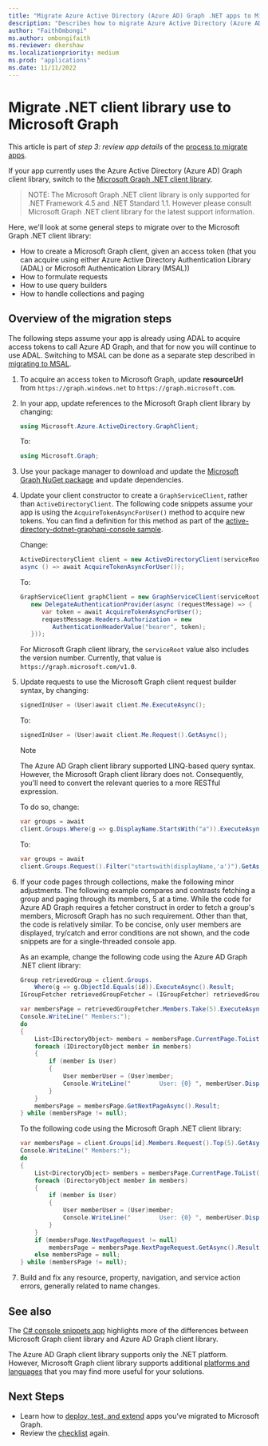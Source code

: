```yaml
---
title: "Migrate Azure Active Directory (Azure AD) Graph .NET apps to Microsoft Graph"
description: "Describes how to migrate Azure Active Directory (Azure AD) Graph API apps to Microsoft Graph API."
author: "FaithOmbongi"
ms.author: ombongifaith
ms.reviewer: dkershaw
ms.localizationpriority: medium
ms.prod: "applications"
ms.date: 11/11/2022
---
```


# Migrate .NET client library use to Microsoft Graph

This article is part of *step 3: review app details* of the [process to migrate apps](migrate-azure-ad-graph-planning-checklist.md).

If your app currently uses the Azure Active Directory (Azure AD) Graph client library, switch to the [Microsoft Graph .NET client library](https://github.com/microsoftgraph/msgraph-sdk-dotnet).

>NOTE: The Microsoft Graph .NET client library is only supported for .NET Framework 4.5 and .NET Standard 1.1.  However please consult Microsoft Graph .NET client library for the latest support information.

Here, we'll look at some general steps to migrate over to the Microsoft Graph .NET client library:

- How to create a Microsoft Graph client, given an access token (that you can acquire using either Azure Active Directory Authentication Library (ADAL) or Microsoft Authentication Library (MSAL))
- How to formulate requests
- How to use query builders
- How to handle collections and paging  

## Overview of the migration steps

The following steps assume your app is already using ADAL to acquire access tokens to call Azure AD Graph, and that for now you will continue to use ADAL. Switching to MSAL can be done as a separate step described in [migrating to MSAL](./migrate-azure-ad-graph-authentication-library.md#migrating-to-msal).

1. To acquire an access token to Microsoft Graph, update **resourceUrl** from `https://graph.windows.net` to `https://graph.microsoft.com`.

2. In your app, update references to the Microsoft Graph client library by changing:

    ``` csharp
    using Microsoft.Azure.ActiveDirectory.GraphClient;
    ```

    To:

    ``` csharp
    using Microsoft.Graph;
    ```

3. Use your package manager to download and update the [Microsoft Graph NuGet package](https://www.nuget.org/packages/Microsoft.Graph/) and update dependencies.

4. Update your client constructor to create a `GraphServiceClient`, rather than `ActiveDirectoryClient`.  The following code snippets assume your app is using the `AcquireTokenAsyncForUser()` method to acquire new tokens. You can find a definition for this method as part of the [active-directory-dotnet-graphapi-console sample](https://github.com/Azure-Samples/active-directory-dotnet-graphapi-console/blob/archive/GraphConsoleAppV3/AuthenticationHelper.cs).

    Change:

    ``` csharp
    ActiveDirectoryClient client = new ActiveDirectoryClient(serviceRoot,
    async () => await AcquireTokenAsyncForUser());
    ```

    To:

    ``` csharp
    GraphServiceClient graphClient = new GraphServiceClient(serviceRoot,
       new DelegateAuthenticationProvider(async (requestMessage) => {
          var token = await AcquireTokenAsyncForUser();
          requestMessage.Headers.Authorization = new
             AuthenticationHeaderValue("bearer", token);
       }));
    ```

    For Microsoft Graph client library, the `serviceRoot` value also includes the version number. Currently, that value is `https://graph.microsoft.com/v1.0`.

5. Update requests to use the Microsoft Graph client request builder syntax, by changing:

    ``` csharp
    signedInUser = (User)await client.Me.ExecuteAsync();
    ```

    To:

    ``` csharp
    signedInUser = (User)await client.Me.Request().GetAsync();
    ```

    >[!NOTE]
    >The Azure AD Graph client library supported LINQ-based query
    syntax. However, the Microsoft Graph client library does not.  Consequently, you'll need to convert the relevant queries to a more RESTful expression.  

    To do so, change:

    ``` csharp
    var groups = await
    client.Groups.Where(g => g.DisplayName.StartsWith("a")).ExecuteAsync();
    ```

    To:

    ``` csharp
    var groups = await
    client.Groups.Request().Filter("startswith(displayName,'a')").GetAsync();
    ```

6. If your code pages through collections, make the following minor adjustments. The following example compares and contrasts fetching a group and paging through its members, 5 at a time. While the code for Azure AD Graph requires a fetcher construct in order to fetch a group's members, Microsoft Graph has no such requirement. Other than that, the code is relatively similar.  To be concise, only user members are displayed, try/catch and error conditions are not shown, and the code snippets are for a single-threaded console app.

    As an example, change the following code using the Azure AD Graph .NET client library:

    ```csharp
    Group retrievedGroup = client.Groups.
        Where(g => g.ObjectId.Equals(id)).ExecuteAsync().Result;
    IGroupFetcher retrievedGroupFetcher = (IGroupFetcher) retrievedGroup;

    var membersPage = retrievedGroupFetcher.Members.Take(5).ExecuteAsync().Result;
    Console.WriteLine(" Members:");
    do
    {
        List<IDirectoryObject> members = membersPage.CurrentPage.ToList();
        foreach (IDirectoryObject member in members)
        {
            if (member is User)
            {
                User memberUser = (User)member;
                Console.WriteLine("        User: {0} ", memberUser.DisplayName);
            }
        }
        membersPage = membersPage.GetNextPageAsync().Result;
    } while (membersPage != null);

    ```

    To the following code using the Microsoft Graph .NET client library:

    ```csharp
    var membersPage = client.Groups[id].Members.Request().Top(5).GetAsync().Result;
    Console.WriteLine(" Members:");
    do
    {
        List<DirectoryObject> members = membersPage.CurrentPage.ToList();
        foreach (DirectoryObject member in members)
        {
            if (member is User)
            {
                User memberUser = (User)member;
                Console.WriteLine("        User: {0} ", memberUser.DisplayName);
            }
        }
        if (membersPage.NextPageRequest != null)
            membersPage = membersPage.NextPageRequest.GetAsync().Result;
        else membersPage = null;
    } while (membersPage != null);

    ```

7. Build and fix any resource, property, navigation, and service action errors, generally related to name changes.

## See also

The [C# console snippets app](https://github.com/microsoftgraph/console-csharp-snippets-sample) highlights more of the differences between Microsoft Graph client library and Azure AD Graph client library.

The Azure AD Graph client library supports only the .NET platform.  However, Microsoft Graph client library supports additional [platforms and languages](/graph) that you may find more useful for your solutions.

## Next Steps

- Learn how to [deploy, test, and extend](./migrate-azure-ad-graph-deploy-test-extend.md) apps you've migrated to Microsoft Graph.
- Review the [checklist](migrate-azure-ad-graph-planning-checklist.md) again.
